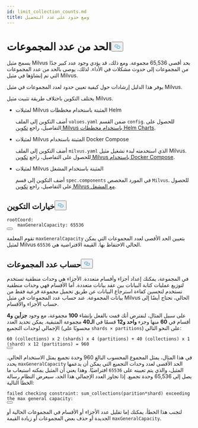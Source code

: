 ```yaml
---
id: limit_collection_counts.md
title: وضع حدود على عدد التحصيل
---
```

<h1 id="Limit-Collection-Counts" class="common-anchor-header">الحد من عدد المجموعات<button data-href="#Limit-Collection-Counts" class="anchor-icon" translate="no">
      <svg translate="no"
        aria-hidden="true"
        focusable="false"
        height="20"
        version="1.1"
        viewBox="0 0 16 16"
        width="16"
      >
        <path
          fill="#0092E4"
          fill-rule="evenodd"
          d="M4 9h1v1H4c-1.5 0-3-1.69-3-3.5S2.55 3 4 3h4c1.45 0 3 1.69 3 3.5 0 1.41-.91 2.72-2 3.25V8.59c.58-.45 1-1.27 1-2.09C10 5.22 8.98 4 8 4H4c-.98 0-2 1.22-2 2.5S3 9 4 9zm9-3h-1v1h1c1 0 2 1.22 2 2.5S13.98 12 13 12H9c-.98 0-2-1.22-2-2.5 0-.83.42-1.64 1-2.09V6.25c-1.09.53-2 1.84-2 3.25C6 11.31 7.55 13 9 13h4c1.45 0 3-1.69 3-3.5S14.5 6 13 6z"
        ></path>
      </svg>
    </button></h1><p>يسمح مثيل Milvus بحد أقصى 65,536 مجموعة. ومع ذلك، قد يؤدي وجود عدد كبير جدًا من المجموعات إلى حدوث مشكلات في الأداء. لذلك، يوصى بالحد من عدد المجموعات التي تم إنشاؤها في مثيل Milvus.</p>
<p>يوفر هذا الدليل إرشادات حول كيفية تعيين حدود لعدد المجموعات في مثيل Milvus.</p>
<p>يختلف التكوين باختلاف طريقة تثبيت مثيل Milvus.</p>
<ul>
<li><p>لمثيلات Milvus المثبتة باستخدام مخططات Helm</p>
<p>أضف التكوين إلى الملف <code translate="no">values.yaml</code> ضمن القسم <code translate="no">config</code>. للحصول على التفاصيل، راجع <a href="/docs/ar/configure-helm.md">تكوين Milvus باستخدام مخططات Helm Charts</a>.</p></li>
<li><p>لمثيلات Milvus المثبتة باستخدام Docker Compose</p>
<p>أضف التكوين إلى الملف <code translate="no">milvus.yaml</code> الذي استخدمته لبدء تشغيل مثيل Milvus. للحصول على التفاصيل، راجع <a href="/docs/ar/configure-docker.md">تكوين Milvus باستخدام Docker Compose</a>.</p></li>
<li><p>لمثيلات Milvus المثبتة باستخدام المشغل</p>
<p>أضف التكوين إلى قسم <code translate="no">spec.components</code> في المورد المخصص <code translate="no">Milvus</code>. للحصول على التفاصيل، راجع <a href="/docs/ar/configure_operator.md">تكوين Milvus مع المشغل</a>.</p></li>
</ul>
<h2 id="Configuration-options" class="common-anchor-header">خيارات التكوين<button data-href="#Configuration-options" class="anchor-icon" translate="no">
      <svg translate="no"
        aria-hidden="true"
        focusable="false"
        height="20"
        version="1.1"
        viewBox="0 0 16 16"
        width="16"
      >
        <path
          fill="#0092E4"
          fill-rule="evenodd"
          d="M4 9h1v1H4c-1.5 0-3-1.69-3-3.5S2.55 3 4 3h4c1.45 0 3 1.69 3 3.5 0 1.41-.91 2.72-2 3.25V8.59c.58-.45 1-1.27 1-2.09C10 5.22 8.98 4 8 4H4c-.98 0-2 1.22-2 2.5S3 9 4 9zm9-3h-1v1h1c1 0 2 1.22 2 2.5S13.98 12 13 12H9c-.98 0-2-1.22-2-2.5 0-.83.42-1.64 1-2.09V6.25c-1.09.53-2 1.84-2 3.25C6 11.31 7.55 13 9 13h4c1.45 0 3-1.69 3-3.5S14.5 6 13 6z"
        ></path>
      </svg>
    </button></h2><pre><code translate="no" class="language-yaml"><span class="hljs-attr">rootCoord:</span>
    <span class="hljs-attr">maxGeneralCapacity:</span> <span class="hljs-number">65536</span>
<button class="copy-code-btn"></button></code></pre>
<p>تقوم المعلمة <code translate="no">maxGeneralCapacity</code> بتعيين الحد الأقصى لعدد المجموعات التي يمكن لمثيل Milvus الحالي الاحتفاظ بها. القيمة الافتراضية هي <code translate="no">65536</code>.</p>
<h2 id="Calculating-the-number-of-collections" class="common-anchor-header">حساب عدد المجموعات<button data-href="#Calculating-the-number-of-collections" class="anchor-icon" translate="no">
      <svg translate="no"
        aria-hidden="true"
        focusable="false"
        height="20"
        version="1.1"
        viewBox="0 0 16 16"
        width="16"
      >
        <path
          fill="#0092E4"
          fill-rule="evenodd"
          d="M4 9h1v1H4c-1.5 0-3-1.69-3-3.5S2.55 3 4 3h4c1.45 0 3 1.69 3 3.5 0 1.41-.91 2.72-2 3.25V8.59c.58-.45 1-1.27 1-2.09C10 5.22 8.98 4 8 4H4c-.98 0-2 1.22-2 2.5S3 9 4 9zm9-3h-1v1h1c1 0 2 1.22 2 2.5S13.98 12 13 12H9c-.98 0-2-1.22-2-2.5 0-.83.42-1.64 1-2.09V6.25c-1.09.53-2 1.84-2 3.25C6 11.31 7.55 13 9 13h4c1.45 0 3-1.69 3-3.5S14.5 6 13 6z"
        ></path>
      </svg>
    </button></h2><p>في المجموعة، يمكنك إعداد أجزاء وأقسام متعددة. الأجزاء هي وحدات منطقية تستخدم لتوزيع عمليات كتابة البيانات بين عقد بيانات متعددة. أما الأقسام فهي وحدات منطقية تستخدم لتحسين كفاءة استرجاع البيانات عن طريق تحميل مجموعة فرعية فقط من بيانات المجموعة. عند حساب عدد المجموعات في مثيل Milvus الحالي، تحتاج أيضًا إلى حساب الأجزاء والأقسام.</p>
<p>على سبيل المثال، لنفترض أنك قمت بالفعل بإنشاء <strong>100</strong> مجموعة، مع وجود <strong>جزأين</strong> <strong>و4</strong> أقسام في <strong>60</strong> منها وجزء <strong>واحد</strong> <strong>و12</strong> قسمًا في <strong>الـ40</strong> مجموعة المتبقية. يمكن تحديد العدد الإجمالي لوحدات التجميع (محسوبًا على <code translate="no">shards × partitions</code>) على النحو التالي:</p>
<pre><code translate="no">60 (collections) x 2 (shards) x 4 (partitions) + 40 (collections) x 1 (shard) x 12 (partitions) = 960
<button class="copy-code-btn"></button></code></pre>
<p>في هذا المثال، يمثل المجموع المحسوب البالغ 960 وحدة تجميع يمثل الاستخدام الحالي. يحدد <code translate="no">maxGeneralCapacity</code> الحد الأقصى لعدد وحدات التجميع التي يمكن أن يدعمها المثيل، والذي يتم تعيينه على <code translate="no">65536</code> افتراضيًا. وهذا يعني أن المثيل يمكنه استيعاب ما يصل إلى 65,536 وحدة تجميع. إذا تجاوز العدد الإجمالي هذا الحد، سيعرض النظام رسالة الخطأ التالية:</p>
<pre><code translate="no" class="language-shell">failed checking constraint: sum_collections(parition*shard) exceeding the max general capacity:
<button class="copy-code-btn"></button></code></pre>
<p>لتجنب هذا الخطأ، يمكنك إما تقليل عدد الأجزاء أو الأقسام في المجموعات الحالية أو الجديدة أو حذف بعض المجموعات أو زيادة القيمة <code translate="no">maxGeneralCapacity</code>.</p>
